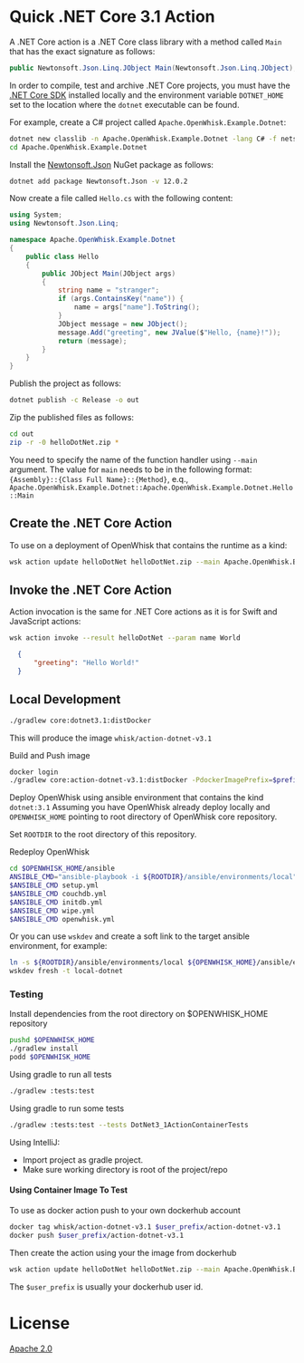 <!--
#
# Licensed to the Apache Software Foundation (ASF) under one or more
# contributor license agreements.  See the NOTICE file distributed with
# this work for additional information regarding copyright ownership.
# The ASF licenses this file to You under the Apache License, Version 2.0
# (the "License"); you may not use this file except in compliance with
# the License.  You may obtain a copy of the License at
#
#     http://www.apache.org/licenses/LICENSE-2.0
#
# Unless required by applicable law or agreed to in writing, software
# distributed under the License is distributed on an "AS IS" BASIS,
# WITHOUT WARRANTIES OR CONDITIONS OF ANY KIND, either express or implied.
# See the License for the specific language governing permissions and
# limitations under the License.
#
-->

# Quick .NET Core 3.1 Action

A .NET Core action is a .NET Core class library with a method called `Main` that has the exact signature as follows:

```csharp
public Newtonsoft.Json.Linq.JObject Main(Newtonsoft.Json.Linq.JObject);
```

In order to compile, test and archive .NET Core projects, you must have the [.NET Core SDK](https://www.microsoft.com/net/download) installed locally and the environment variable `DOTNET_HOME` set to the location where the `dotnet` executable can be found.

For example, create a C# project called `Apache.OpenWhisk.Example.Dotnet`:

```bash
dotnet new classlib -n Apache.OpenWhisk.Example.Dotnet -lang C# -f netstandard2.1
cd Apache.OpenWhisk.Example.Dotnet
```

Install the [Newtonsoft.Json](https://www.newtonsoft.com/json) NuGet package as follows:

```bash
dotnet add package Newtonsoft.Json -v 12.0.2
```

Now create a file called `Hello.cs` with the following content:

```csharp
using System;
using Newtonsoft.Json.Linq;

namespace Apache.OpenWhisk.Example.Dotnet
{
    public class Hello
    {
        public JObject Main(JObject args)
        {
            string name = "stranger";
            if (args.ContainsKey("name")) {
                name = args["name"].ToString();
            }
            JObject message = new JObject();
            message.Add("greeting", new JValue($"Hello, {name}!"));
            return (message);
        }
    }
}
```

Publish the project as follows:

```bash
dotnet publish -c Release -o out
```

Zip the published files as follows:

```bash
cd out
zip -r -0 helloDotNet.zip *
```

You need to specify the name of the function handler using `--main` argument.
The value for `main` needs to be in the following format:
`{Assembly}::{Class Full Name}::{Method}`, e.q.,
`Apache.OpenWhisk.Example.Dotnet::Apache.OpenWhisk.Example.Dotnet.Hello::Main`

## Create the .NET Core Action

To use on a deployment of OpenWhisk that contains the runtime as a kind:

```bash
wsk action update helloDotNet helloDotNet.zip --main Apache.OpenWhisk.Example.Dotnet::Apache.OpenWhisk.Example.Dotnet.Hello::Main --kind dotnet:3.1
```

## Invoke the .NET Core Action

Action invocation is the same for .NET Core actions as it is for Swift and JavaScript actions:

```bash
wsk action invoke --result helloDotNet --param name World
```

```json
  {
      "greeting": "Hello World!"
  }
```

## Local Development

```bash
./gradlew core:dotnet3.1:distDocker
```

This will produce the image `whisk/action-dotnet-v3.1`

Build and Push image

```bash
docker login
./gradlew core:action-dotnet-v3.1:distDocker -PdockerImagePrefix=$prefix-user -PdockerRegistry=docker.io
```

Deploy OpenWhisk using ansible environment that contains the kind `dotnet:3.1`
Assuming you have OpenWhisk already deploy locally and `OPENWHISK_HOME` pointing to root directory of OpenWhisk core repository.

Set `ROOTDIR` to the root directory of this repository.

Redeploy OpenWhisk

```bash
cd $OPENWHISK_HOME/ansible
ANSIBLE_CMD="ansible-playbook -i ${ROOTDIR}/ansible/environments/local"
$ANSIBLE_CMD setup.yml
$ANSIBLE_CMD couchdb.yml
$ANSIBLE_CMD initdb.yml
$ANSIBLE_CMD wipe.yml
$ANSIBLE_CMD openwhisk.yml
```

Or you can use `wskdev` and create a soft link to the target ansible environment, for example:

```bash
ln -s ${ROOTDIR}/ansible/environments/local ${OPENWHISK_HOME}/ansible/environments/local-dotnet
wskdev fresh -t local-dotnet
```

### Testing

Install dependencies from the root directory on $OPENWHISK_HOME repository

```bash
pushd $OPENWHISK_HOME
./gradlew install
podd $OPENWHISK_HOME
```

Using gradle to run all tests

```bash
./gradlew :tests:test
```

Using gradle to run some tests

```bash
./gradlew :tests:test --tests DotNet3_1ActionContainerTests
```

Using IntelliJ:

- Import project as gradle project.
- Make sure working directory is root of the project/repo

#### Using Container Image To Test

To use as docker action push to your own dockerhub account

```bash
docker tag whisk/action-dotnet-v3.1 $user_prefix/action-dotnet-v3.1
docker push $user_prefix/action-dotnet-v3.1
```

Then create the action using your the image from dockerhub

```bash
wsk action update helloDotNet helloDotNet.zip --main Apache.OpenWhisk.Example.Dotnet::Apache.OpenWhisk.Example.Dotnet.Hello::Main --docker $user_prefix/action-dotnet-v3.1
```

The `$user_prefix` is usually your dockerhub user id.

# License

[Apache 2.0](../../LICENSE.txt)
